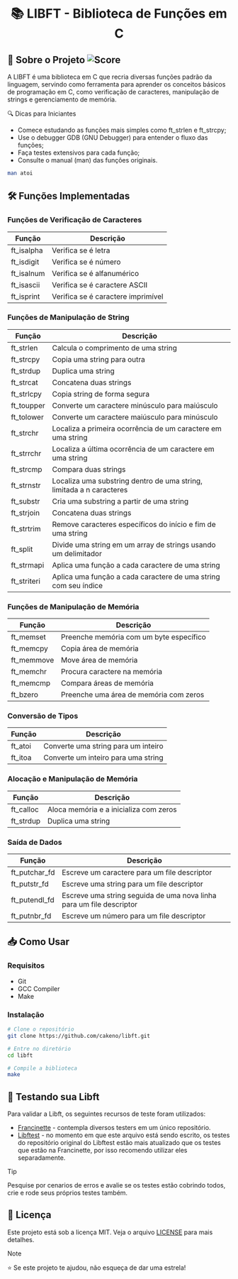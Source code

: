 <h1  align="center">
📚 LIBFT - Biblioteca de Funções em C
</h1>

## 📖 Sobre o Projeto ![Score](https://img.shields.io/badge/score-100%2F100-brightgreen.svg)

A LIBFT é uma biblioteca em C que recria diversas funções padrão da linguagem, servindo como ferramenta para aprender os conceitos básicos de programação em C, como verificação de caracteres, manipulação de strings e gerenciamento de memória.

🔍 Dicas para Iniciantes
- Comece estudando as funções mais simples como ft_strlen e ft_strcpy;
- Use o debugger GDB (GNU Debugger) para entender o fluxo das funções;
- Faça testes extensivos para cada função;
- Consulte o manual (man) das funções originais.
```bash
man atoi
```

## 🛠️ Funções Implementadas

### Funções de Verificação de Caracteres
| Função | Descrição |
|--------|-----------|
| ft_isalpha | Verifica se é letra |
| ft_isdigit | Verifica se é número |
| ft_isalnum | Verifica se é alfanumérico |
| ft_isascii | Verifica se é caractere ASCII |
| ft_isprint | Verifica se é caractere imprimível |

### Funções de Manipulação de String
| Função | Descrição |
| -------- | ----------- |
| ft_strlen | Calcula o comprimento de uma string |
| ft_strcpy | Copia uma string para outra |
| ft_strdup | Duplica uma string |
| ft_strcat | Concatena duas strings |
| ft_strlcpy | Copia string de forma segura |
| ft_toupper | Converte um caractere minúsculo para maiúsculo	 |
| ft_tolower | Converte um caractere maiúsculo para minúsculo	 |
| ft_strchr | Localiza a primeira ocorrência de um caractere em uma string |
| ft_strrchr | Localiza a última ocorrência de um caractere em uma string	|
| ft_strcmp | Compara duas strings |
| ft_strnstr | Localiza uma substring dentro de uma string, limitada a n caracteres	|
| ft_substr | Cria uma substring a partir de uma string |
| ft_strjoin | Concatena duas strings |
| ft_strtrim | Remove caracteres específicos do início e fim de uma string |
| ft_split | Divide uma string em um array de strings usando um delimitador |
| ft_strmapi | Aplica uma função a cada caractere de uma string |
| ft_striteri | Aplica uma função a cada caractere de uma string com seu índice |

### Funções de Manipulação de Memória
| Função | Descrição |
|--------|-----------|
| ft_memset | Preenche memória com um byte específico |
| ft_memcpy | Copia área de memória |
| ft_memmove | Move área de memória |
| ft_memchr | Procura caractere na memória |
| ft_memcmp | Compara áreas de memória |
| ft_bzero | Preenche uma área de memória com zeros |

### Conversão de Tipos
| Função | Descrição |
|--------|-----------|
| ft_atoi | Converte uma string para um inteiro	|
| ft_itoa | Converte um inteiro para uma string |

### Alocação e Manipulação de Memória
| Função | Descrição |
|--------|-----------|
| ft_calloc | Aloca memória e a inicializa com zeros |
| ft_strdup | Duplica uma string |

### Saída de Dados
| Função | Descrição |
|--------|-----------|
| ft_putchar_fd | Escreve um caractere para um file descriptor |
| ft_putstr_fd | Escreve uma string para um file descriptor |
| ft_putendl_fd | Escreve uma string seguida de uma nova linha para um file descriptor |
| ft_putnbr_fd | Escreve um número para um file descriptor |

## 📥 Como Usar

### Requisitos
- Git
- GCC Compiler
- Make

### Instalação
```bash
# Clone o repositório
git clone https://github.com/cakeno/libft.git

# Entre no diretório
cd libft

# Compile a biblioteca
make
```

## 🧪 Testando sua Libft

Para validar a Libft, os seguintes recursos de teste foram utilizados:
- [Francinette](https://github.com/xicodomingues/francinette) - contempla diversos testers em um único repositório.
- [Libftest](https://github.com/jtoty/Libftest) - no momento em que este arquivo está sendo escrito, os testes do repositório original do Libftest estão mais atualizado que os testes que estão na Francinette, por isso recomendo utilizar eles separadamente.

> [!TIP]
> Pesquise por cenarios de erros e avalie se os testes estão cobrindo todos, crie e rode seus próprios testes também.

## 📄 Licença
Este projeto está sob a licença MIT. Veja o arquivo [LICENSE](LICENSE) para mais detalhes.

> [!NOTE]
> ⭐️ Se este projeto te ajudou, não esqueça de dar uma estrela!
